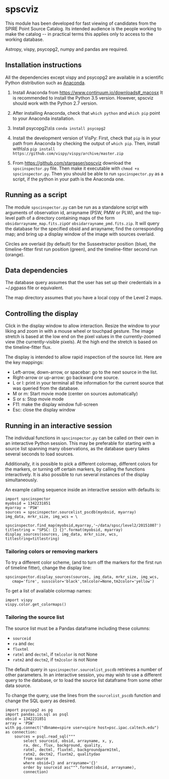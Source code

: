 # spscviz

This module has been developed for fast viewing of candidates from the SPIRE Point 
Source Catalog. Its intended audience is the people working to make the catalog --
in practical terms this applies only to access to the working database.

Astropy, vispy, psycopg2, numpy and pandas are required. 

## Installation instructions

All the dependencies
except vispy and psycopg2 are available in a scientific Python distribution
such as [Anaconda](https://www.continuum.io/downloads). 

1. Install Anaconda from https://www.continuum.io/downloads#_macosx
It is recommended to install the Python 3.5 version. However, spscviz should 
work with the Python 2.7 version.

2. After installing Anaconda, check that `which python` and `which pip` point to your 
Anaconda installation.

3. Install psycopg2\s\s
`conda install psycopg2`

3. Install the development version of VisPy:
First, check that `pip` is in your path from Anaconda by checking the output of `which pip`.
Then, install with\s\s 
`pip install https://github.com/vispy/vispy/archive/master.zip`

4. From https://github.com/stargaser/spscviz download the `spscinspector.py` file. 
Then make it executable with `chmod +x spscinspector.py`. 
Then you should be able to run `spscinspector.py` as a script, if the python in 
your path is the Anaconda one. 

## Running as a script

The module `spscinspector.py` can be run as a standalone script with arguments
of observation id, arrayname (PSW, PMW or PLW), and 
the top-level path of a directory containing maps of the form 
`obsidarrayname_map.fits.zip`or `obsidarrayname_pmd.fits.zip`. It will query the database for the 
specified obsid and arrayname; find the corresponding map; and bring up a 
display window of the image with sources overlaid.

Circles are overlaid (by default) for the Sussextractor position (blue),
the timeline-fitter first run position (green), and the timeline-fitter
second run (orange).

## Data dependencies

The database query assumes that the user has set up their credentials 
in a ~/.pgpass file or equivalent.

The map directory assumes that you have a local copy of the Level 2 maps.

## Controlling the display 

Click in the display window to allow interaction. Resize the window
to your liking and zoom in with a mouse wheel or touchpad gesture.
The image stretch is based at the low end on the pixel values in the
currently-zoomed view (the currently-visible pixels). At the high end
the stretch is based on the timeline-fitter flux.

The display is intended to allow rapid inspection of the source list.
Here are the key mappings:

* Left-arrow, down-arrow, or spacebar: go to the next source in the list.
* Right-arrow or up-arrow: go backward one source.
* L or l: print in your terminal all the information for the current source that was 
queried from the database.
* M or m: Start movie mode (center on sources automatically)
* S or s: Stop movie mode
* F11: make the display window full-screen
* Esc: close the display window

## Running in an interactive session

The individual functions in `spscinspector.py` can be called on 
their own in an interactive Python session. This may be preferable 
for starting with a source list spanning many observations, as the
database query takes several seconds to load sources.

Additionally, it is possible to pick a different colormap, different colors
for the markers, or turning off certain markers, by calling the functions
interactively.  It is also possible to run several instances of the display
simultaneously.

An example calling sequence inside an interactive session with defaults is:

```
import spscinspector
myobsid = 1342231851
myarray = 'PSW'
sources = spscinspector.sourcelist_pscdb(myobsid, myarray)
img_data, mrkr_size, img_wcs = \
     spscinspector.find_map(myobsid,myarray,'~/data/spsc/level2/20151007')
titlestring = "SPSC: {} {}".format(myobsid, myarray)
display_sources(sources, img_data, mrkr_size, wcs, titlestring=titlestring)
```

### Tailoring colors or removing markers

To try a different color scheme, (and to turn off the markers for the
first run of timeline fitter), change the display line:
```
spscinspector.display_sources(sources, img_data, mrkr_size, img_wcs,
   cmap='fire', susscolor='black',tmlcolor=None,tm2color='yellow')
```

To get a list of available colormap names:
```
import vispy
vispy.color.get_colormaps()
```

### Tailoring the source list

The source list must be a Pandas dataframe including these columns:

* `sourceid`
* `ra` and `dec`
* `fluxtml`
* `ratml` and `dectml`, if `tmlcolor` is not None
* `ratm2` and `dectm2`, if `tm2color` is not None

The default query in `spscinspector.sourcelist_pscdb` retrieves a number of other
parameters. In an interactive session, you may wish to use a different query to
the database, or to load the source list dataframe from some other data source.

To change the query, use the lines from the `sourcelist_pscdb` function and change
the SQL query as desired.
```
import psycopg2 as pg
import pandas.io.sql as psql
obsid = 1342231851
array = 'PSW'
with pg.connect("dbname=spire user=spire host=psc.ipac.caltech.edu") as connection:
    sources = psql.read_sql("""
        select sourceid, obsid, arrayname, x, y,
        ra, dec, flux, background, quality,
        ratml, dectml, fluxtml, backgroundparm1tml,
        ratm2, dectm2, fluxtm2, qualitydao
        from source
        where obsid={} and arrayname='{}'
        order by sourceid asc""".format(obsid, arrayname),
        connection)
```